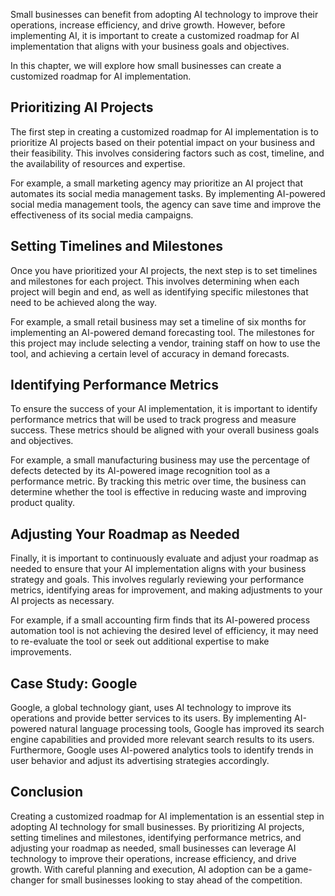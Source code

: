 

Small businesses can benefit from adopting AI technology to improve their operations, increase efficiency, and drive growth. However, before implementing AI, it is important to create a customized roadmap for AI implementation that aligns with your business goals and objectives.

In this chapter, we will explore how small businesses can create a customized roadmap for AI implementation.

Prioritizing AI Projects
------------------------

The first step in creating a customized roadmap for AI implementation is to prioritize AI projects based on their potential impact on your business and their feasibility. This involves considering factors such as cost, timeline, and the availability of resources and expertise.

For example, a small marketing agency may prioritize an AI project that automates its social media management tasks. By implementing AI-powered social media management tools, the agency can save time and improve the effectiveness of its social media campaigns.

Setting Timelines and Milestones
--------------------------------

Once you have prioritized your AI projects, the next step is to set timelines and milestones for each project. This involves determining when each project will begin and end, as well as identifying specific milestones that need to be achieved along the way.

For example, a small retail business may set a timeline of six months for implementing an AI-powered demand forecasting tool. The milestones for this project may include selecting a vendor, training staff on how to use the tool, and achieving a certain level of accuracy in demand forecasts.

Identifying Performance Metrics
-------------------------------

To ensure the success of your AI implementation, it is important to identify performance metrics that will be used to track progress and measure success. These metrics should be aligned with your overall business goals and objectives.

For example, a small manufacturing business may use the percentage of defects detected by its AI-powered image recognition tool as a performance metric. By tracking this metric over time, the business can determine whether the tool is effective in reducing waste and improving product quality.

Adjusting Your Roadmap as Needed
--------------------------------

Finally, it is important to continuously evaluate and adjust your roadmap as needed to ensure that your AI implementation aligns with your business strategy and goals. This involves regularly reviewing your performance metrics, identifying areas for improvement, and making adjustments to your AI projects as necessary.

For example, if a small accounting firm finds that its AI-powered process automation tool is not achieving the desired level of efficiency, it may need to re-evaluate the tool or seek out additional expertise to make improvements.

Case Study: Google
------------------

Google, a global technology giant, uses AI technology to improve its operations and provide better services to its users. By implementing AI-powered natural language processing tools, Google has improved its search engine capabilities and provided more relevant search results to its users. Furthermore, Google uses AI-powered analytics tools to identify trends in user behavior and adjust its advertising strategies accordingly.

Conclusion
----------

Creating a customized roadmap for AI implementation is an essential step in adopting AI technology for small businesses. By prioritizing AI projects, setting timelines and milestones, identifying performance metrics, and adjusting your roadmap as needed, small businesses can leverage AI technology to improve their operations, increase efficiency, and drive growth. With careful planning and execution, AI adoption can be a game-changer for small businesses looking to stay ahead of the competition.



